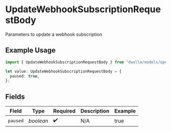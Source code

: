 # UpdateWebhookSubscriptionRequestBody

Parameters to update a webhook subscription

## Example Usage

```typescript
import { UpdateWebhookSubscriptionRequestBody } from "dwolla/models/operations";

let value: UpdateWebhookSubscriptionRequestBody = {
  paused: true,
};
```

## Fields

| Field              | Type               | Required           | Description        | Example            |
| ------------------ | ------------------ | ------------------ | ------------------ | ------------------ |
| `paused`           | *boolean*          | :heavy_check_mark: | N/A                | true               |